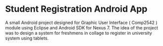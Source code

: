 # Student Registration Android App
A small Android project designed for Graphic User Interface ( Comp2542 ) module using Eclipse and Android SDK for Nexus 7. The idea of the project was to design a system for freshmens in collage to register in university system using tablets. 
